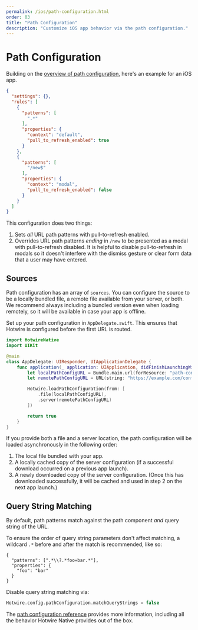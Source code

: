 ```yaml
---
permalink: /ios/path-configuration.html
order: 03
title: "Path Configuration"
description: "Customize iOS app behavior via the path configuration."
---
```


# Path Configuration

Building on the [overview of path configuration](/overview/path-configuration), here's an example for an iOS app.

```json
{
  "settings": {},
  "rules": [
    {
      "patterns": [
        ".*"
      ],
      "properties": {
        "context": "default",
        "pull_to_refresh_enabled": true
      }
    },
    {
      "patterns": [
        "/new$"
      ],
      "properties": {
        "context": "modal",
        "pull_to_refresh_enabled": false
      }
    }
  ]
}
```

This configuration does two things:

1. Sets *all* URL path patterns with pull-to-refresh enabled.
1. Overrides URL path patterns *ending* in `/new` to be presented as a modal with pull-to-refresh disabled. It is helpful to disable pull-to-refresh in modals so it doesn't interfere with the dismiss gesture or clear form data that a user may have entered.

## Sources

Path configuration has an array of `sources`. You can configure the source to be a locally bundled file, a remote file available from your server, or both. We recommend always including a bundled version even when loading remotely, so it will be available in case your app is offline.

Set up your path configuration in `AppDelegate.swift`. This ensures that Hotwire is configured before the first URL is routed.

```swift
import HotwireNative
import UIKit

@main
class AppDelegate: UIResponder, UIApplicationDelegate {
    func application(_ application: UIApplication, didFinishLaunchingWithOptions launchOptions: [UIApplication.LaunchOptionsKey: Any]?) -> Bool {
        let localPathConfigURL = Bundle.main.url(forResource: "path-configuration", withExtension: "json")!
        let remotePathConfigURL = URL(string: "https://example.com/configurations/ios_v1.json")!

        Hotwire.loadPathConfiguration(from: [
            .file(localPathConfigURL),
            .server(remotePathConfigURL)
        ])

        return true
    }
}
```

If you provide both a file and a server location, the path configuration will be loaded asynchronously in the following order:
1. The local file bundled with your app.
2. A locally cached copy of the server configuration (if a successful download occurred on a previous app launch).
3. A newly downloaded copy of the server configuration. (Once this has downloaded successfully, it will be cached and used in step 2 on the next app launch.) 

## Query String Matching

By default, path patterns match against the path component *and* query string of the URL.

To ensure the order of query string parameters don't affect matching, a wildcard `.*` before and after the match is recommended, like so:

```
{
  "patterns": [".*\\?.*foo=bar.*"],
  "properties": {
    "foo": "bar"
  }
}
```

Disable query string matching via:

```swift
Hotwire.config.pathConfiguration.matchQueryStrings = false
```

The [path configuration reference](/reference/path-configuration) provides more information, including all the behavior Hotwire Native provides out of the box.
